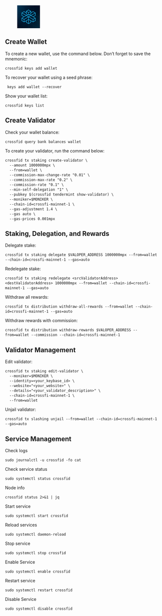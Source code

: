 <figure><img src="https://raw.githubusercontent.com/ruangnode/cosmos-images/main/logos/crossfid.png" alt=""><figcaption></figcaption></figure>

## Create Wallet
To create a new wallet, use the command below. Don’t forget to save the mnemonic:
```
crossfid keys add wallet
```

To recover your wallet using a seed phrase:
```
 keys add wallet --recover
```

Show your wallet list:
```
crossfid keys list
```


## Create Validator

Check your wallet balance:
```
crossfid query bank balances wallet
```

To create your validator, run the command below:
```
crossfid tx staking create-validator \
  --amount 1000000mpx \
  --from=wallet \
  --commission-max-change-rate "0.01" \
  --commission-max-rate "0.2" \
  --commission-rate "0.1" \
  --min-self-delegation "1" \
  --pubkey $(crossfid tendermint show-validator) \
  --moniker=$MONIKER \
  --chain-id=crossfi-mainnet-1 \
  --gas-adjustment 1.4 \
  --gas auto \
  --gas-prices 0.001mpx
```

## Staking, Delegation, and Rewards
Delegate stake:
```
crossfid tx staking delegate $VALOPER_ADDRESS 1000000mpx --from=wallet --chain-id=crossfi-mainnet-1 --gas=auto
```

Redelegate stake:
```
crossfid tx staking redelegate <srcValidatorAddress> <destValidatorAddress> 1000000mpx --from=wallet --chain-id=crossfi-mainnet-1 --gas=auto
```

Withdraw all rewards:
```
crossfid tx distribution withdraw-all-rewards --from=wallet --chain-id=crossfi-mainnet-1 --gas=auto
```

Withdraw rewards with commission:
```
crossfid tx distribution withdraw-rewards $VALOPER_ADDRESS --from=wallet --commission --chain-id=crossfi-mainnet-1
```

## Validator Management
Edit validator:
```
crossfid tx staking edit-validator \
  --moniker=$MONIKER \
  --identity=<your_keybase_id> \
  --website="<your_website>" \
  --details="<your_validator_description>" \
  --chain-id=crossfi-mainnet-1 \
  --from=wallet
```

Unjail validator:
```
crossfid tx slashing unjail --from=wallet --chain-id=crossfi-mainnet-1 --gas=auto
```

## Service Management
Check logs
```
sudo journalctl -u crossfid -fo cat
```

Check service status
```
sudo systemctl status crossfid
```

Node info
```
crossfid status 2>&1 | jq
```

Start service
```
sudo systemctl start crossfid
```

Reload services
```
sudo systemctl daemon-reload
```

Stop service
```
sudo systemctl stop crossfid
```

Enable Service
```
sudo systemctl enable crossfid
```

Restart service
```
sudo systemctl restart crossfid
```

Disable Service
```
sudo systemctl disable crossfid
```
